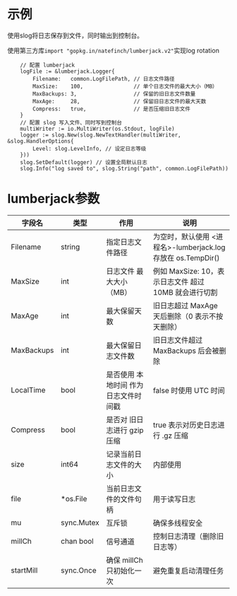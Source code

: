 # 示例
使用slog将日志保存到文件，同时输出到控制台。

使用第三方库`import "gopkg.in/natefinch/lumberjack.v2"`实现log rotation
```
	// 配置 lumberjack
	logFile := &lumberjack.Logger{
		Filename:   common.LogFilePath, // 日志文件路径
		MaxSize:    100,                // 单个日志文件的最大大小（MB）
		MaxBackups: 3,                  // 保留的旧日志文件数量
		MaxAge:     28,                 // 保留旧日志文件的最大天数
		Compress:   true,               // 是否压缩旧日志文件
	}
	// 配置 slog 写入文件、同时写到控制台
	multiWriter := io.MultiWriter(os.Stdout, logFile)
	logger := slog.New(slog.NewTextHandler(multiWriter, &slog.HandlerOptions{
		Level: slog.LevelInfo, // 设定日志等级
	}))
	slog.SetDefault(logger) // 设置全局默认日志
	slog.Info("log saved to", slog.String("path", common.LogFilePath))
```
# lumberjack参数

字段名 | 类型 | 作用 | 说明
-- | -- | -- | --
Filename | string | 指定日志文件路径 | 为空时，默认使用 <进程名>-lumberjack.log 存放在 os.TempDir()
MaxSize | int | 日志文件 最大大小（MB） | 例如 MaxSize: 10，表示日志文件 超过 10MB 就会进行切割
MaxAge | int | 最大保留天数 | 旧日志超过 MaxAge 天后删除（0 表示不按天删除）
MaxBackups | int | 最大保留日志文件数 | 旧日志文件超过 MaxBackups 后会被删除
LocalTime | bool | 是否使用 本地时间 作为日志文件时间戳 | false 时使用 UTC 时间
Compress | bool | 是否对 旧日志进行 gzip 压缩 | true 表示对历史日志进行 .gz 压缩
size | int64 | 记录当前日志文件的大小 | 内部使用
file | *os.File | 当前日志文件的文件句柄 | 用于读写日志
mu | sync.Mutex | 互斥锁 | 确保多线程安全
millCh | chan bool | 信号通道 | 控制日志清理（删除旧日志等）
startMill | sync.Once | 确保 millCh 只初始化一次 | 避免重复启动清理任务

